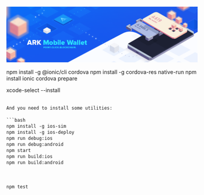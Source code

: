 
<p align="center">
    <img src="./banner.png" />
</p>


npm install -g @ionic/cli cordova
npm install -g cordova-res native-run
npm install
ionic cordova prepare



xcode-select --install
```

And you need to install some utilities:

```bash
npm install -g ios-sim
npm install -g ios-deploy
npm run debug:ios
npm run debug:android
npm start
npm run build:ios
npm run build:android



npm test




